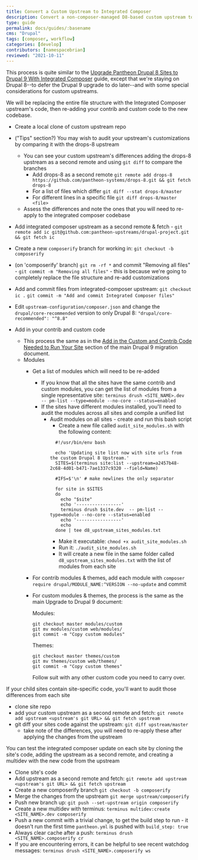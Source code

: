 ```yaml
---
title: Convert a Custom Upstream to Integrated Composer
description: Convert a non-composer-managed D8-based custom upstream to Integrated Composer
type: guide
permalink: docs/guides/:basename
cms: "Drupal"
tags: [composer, workflow]
categories: [develop]
contributors: [namespacebrian]
reviewed: "2021-10-11"
---
```


This process is quite similar to the [Upgrade Pantheon Drupal 8 Sites to Drupal 9 With Integrated Composer](/docs/guides/drupal-9-migration/upgrade-to-d9) guide, except that we're staying on Drupal 8--to defer the Drupal 9 upgrade to do later--and with some special considerations for custom upstreams.

We will be replacing the entire file structure with the Integrated Composer upstream's code, then re-adding your contrib and custom code to the new codebase.



- Create a local clone of custom upstream repo
- ("Tips" section?) You may wish to audit your upstream's customizations by comparing it with the drops-8 upstream
  - You can see your custom upstream's differences adding the drops-8 upstream as a second remote and using `git diff` to compare the branches
    - Add drops-8 as a second remote `git remote add drops-8 https://github.com/pantheon-systems/drops-8.git && git fetch drops-8`
    - For a list of files which differ `git diff --stat drops-8/master`
    - For different lines in a specific file `git diff drops-8/master <file>`
  - Assess the differences and note the ones that you will need to re-apply to the integrated composer codebase

- Add integrated composer upstream as a second remote & fetch - `git remote add ic git@github.com:pantheon-upstreams/drupal-project.git && git fetch ic`
- Create a new `composerify` branch for working in: `git checkout -b composerify`
- (on 'composerify' branch) `git rm -rf *` and commit "Removing all files" - `git commit -m "Removing all files"` - this is because we're going to completely replace the file structure and re-add customizations
- Add and commit files from integrated-composer upstream: `git checkout ic .`  `git commit -m "Add and commit Integrated Composer files"`
- Edit `upstream-configuration/composer.json` and change the `drupal/core-recommended` version to only Drupal 8: `"drupal/core-recommended": "^8.8"`


- Add in your contrib and custom code
  - This process the same as in the [Add in the Custom and Contrib Code Needed to Run Your Site](https://pantheon.io/docs/guides/drupal-9-migration/upgrade-to-d9#contributed-code) section of the main Drupal 9 migration document.
  - Modules
    - Get a list of modules which will need to be re-added
      - If you know that all the sites have the same contrib and custom modules, you can get the list of modules from a single representative site:
        `terminus drush <SITE_NAME>.dev  -- pm-list --type=module --no-core --status=enabled`
      - If the sites have different modules installed, you'll need to audit the modules across all sites and compile a unified list
        - Audit modules on all sites - create and run this bash script
          - Create a new file called `audit_site_modules.sh` with the following content:
          ```
            #!/usr/bin/env bash

            echo 'Updating site list now with site urls from the custom Drupal 8 Upstream.'
            SITES=$(terminus site:list --upstream=a2457b48-2c68-4d01-b471-7ae1337c9320 --field=Name)

            #IFS=$'\n' # make newlines the only separator

            for site in $SITES
            do
              echo "$site"
              echo '-----------------'
              terminus drush $site.dev  -- pm-list --type=module --no-core --status=enabled
              echo '-----------------'
              echo
            done | tee d8_upstream_sites_modules.txt
          ```
          - Make it executable: `chmod +x audit_site_modules.sh`
          - Run it: `./audit_site_modules.sh`
          - It will create a new file in the same folder called `d8_upstream_sites_modules.txt` with the list of modules from each site

    - For contrib modules & themes, add each module with `composer require drupal/MODULE_NAME:^VERSION --no-update` and commit
    - For custom modules & themes, the process is the same as the main Upgrade to Drupal 9 document:

        Modules:

        ```bash{promptUser:user}
        git checkout master modules/custom
        git mv modules/custom web/modules/
        git commit -m "Copy custom modules"
        ```

        Themes:

        ```bash{promptUser:user}
        git checkout master themes/custom
        git mv themes/custom web/themes/
        git commit -m "Copy custom themes"
        ```

        Follow suit with any other custom code you need to carry over.


If your child sites contain site-specific code, you'll want to audit those differences from each site
- clone site repo
- add your custom upstream as a second remote and fetch: `git remote add upstream <upstream's git URL> && git fetch upstream`
- git diff your sites code against the upstream: `git diff upstream/master`
  - take note of the differences, you will need to re-apply these after applying the changes from the upstream


You can test the integrated composer update on each site by cloning the site's code, adding the upstream as a second remote, and creating a multidev with the new code from the upstream
- Clone site's code
- Add upstream as a second remote and fetch: `git remote add upstream <upstream's git URL> && git fetch upstream`
- Create a new composerify branch `git checkout -b composerify`
- Merge the changes from the upstream `git merge upstream/composerify`
- Push new branch up: `git push --set-upstream origin composerify`
- Create a new multidev with terminus: `terminus multidev:create <SITE_NAME>.dev composerify`
- Push a new commit with a trivial change, to get the build step to run - it doesn't run the first time `pantheon.yml` is pushed with `build_step: true`
- Always clear cache after a push: `terminus drush <SITE_NAME>.composerify cr`
- If you are encountering errors, it can be helpful to see recent watchdog messages: `terminus drush <SITE_NAME>.composerify ws`


